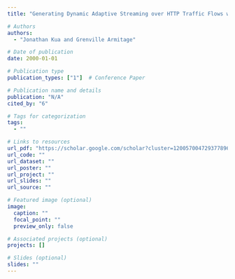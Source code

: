 ```yaml
---
title: "Generating Dynamic Adaptive Streaming over HTTP Traffic Flows with TEACUP Testbed"

# Authors
authors:
  - "Jonathan Kua and Grenville Armitage"

# Date of publication
date: 2000-01-01

# Publication type
publication_types: ["1"]  # Conference Paper

# Publication name and details
publication: "N/A"
cited_by: "6"

# Tags for categorization
tags:
  - ""

# Links to resources
url_pdf: "https://scholar.google.com/scholar?cluster=12005700472937789676&hl=en&oi=scholarr"  # Link to the resource
url_code: ""
url_dataset: ""
url_poster: ""
url_project: ""
url_slides: ""
url_source: ""

# Featured image (optional)
image:
  caption: ""
  focal_point: ""
  preview_only: false

# Associated projects (optional)
projects: []

# Slides (optional)
slides: ""
---
```


